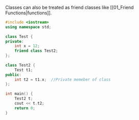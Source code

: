Classes can also be treated as friend classes like [[01_Friend Functions|functions]].

```cpp
#include <iostream>  
using namespace std;  
  
class Test {  
private:  
    int x = 12;  
    friend class Test2;  
};  
  
class Test2 {  
    Test t1;  
public:  
    int t2 = t1.x;  //Private memeber of class
};  
  
int main() {  
    Test2 t;  
    cout << t.t2;  
    return 0;  
}
```